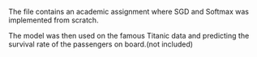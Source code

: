 The file contains an academic assignment where SGD and Softmax was implemented from scratch.

The model was then used on the famous Titanic data and predicting the survival rate of the passengers on board.(not included)

